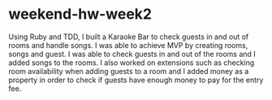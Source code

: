 # weekend-hw-week2

Using Ruby and TDD, I built a Karaoke Bar to check guests in and out of rooms and handle songs. 
I was able to achieve MVP by creating rooms, songs and guest. I was able to check guests in and out of the rooms and I added 
songs to the rooms. I also worked on extensions such as checking room availability when adding guests to a room and I added 
money as a property in order to check if guests have enough money to pay for the entry fee. 

